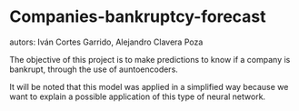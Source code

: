 # Companies-bankruptcy-forecast
autors: Iván Cortes Garrido, Alejandro Clavera Poza

The objective of this project is to make predictions to know if a company is bankrupt, through the use of auntoencoders.

It will be noted that this model was applied in a simplified way because we want to explain a possible application of this type of neural network.
